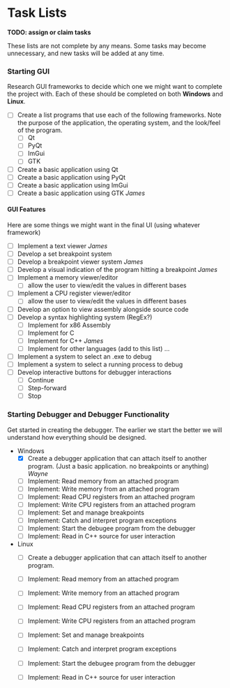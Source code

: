 # Task Lists
**TODO: assign or claim tasks**

These lists are not complete by any means. Some tasks may become unnecessary, and new tasks will be added at any time.

### Starting GUI
Research GUI frameworks to decide which one we might want to complete the project with. Each of these should be completed on both **Windows** and **Linux**.

- [ ] Create a list programs that use each of the following frameworks. Note the purpose of the application, the operating system, and the look/feel of the program.
    - [ ] Qt
    - [ ] PyQt
    - [ ] ImGui
    - [ ] GTK
- [ ] Create a basic application using Qt
- [ ] Create a basic application using PyQt
- [ ] Create a basic application using ImGui
- [ ] Create a basic application using GTK  *James*

#### GUI Features
Here are some things we might want in the final UI (using whatever framework)
- [ ] Implement a text viewer *James*
- [ ] Develop a set breakpoint system
- [ ] Develop a breakpoint viewer system *James*
- [ ] Develop a visual indication of the program hitting a breakpoint *James*
- [ ] Implement a memory viewer/editor
    - [ ] allow the user to view/edit the values in different bases
- [ ] Implement a CPU register viewer/editor
    - [ ] allow the user to view/edit the values in different bases
- [ ] Develop an option to view assembly alongside source code
- [ ] Develop a syntax highlighting system (RegEx?)
    - [ ] Implement for x86 Assembly 
    - [ ] Implement for C 
    - [ ] Implement for C++ *James*
    - [ ] Implement for other languages (add to this list) ...
- [ ] Implement a system to select an .exe to debug
- [ ] Implement a system to select a running process to debug 
- [ ] Develop interactive buttons for debugger interactions
    - [ ] Continue 
    - [ ] Step-forward
    - [ ] Stop

### Starting Debugger and Debugger Functionality
Get started in creating the debugger. The earlier we start the better we will understand how everything should be designed.

* Windows
    - [x] Create a debugger application that can attach itself to another program. (Just a basic application. no breakpoints or anything) *Wayne*
    - [ ] Implement: Read memory from an attached program
    - [ ] Implement: Write memory from an attached program
    - [ ] Implement: Read CPU registers from an attached program 
    - [ ] Implement: Write CPU registers from an attached program 
    - [ ] Implement: Set and manage breakpoints
    - [ ] Implement: Catch and interpret program exceptions
    - [ ] Implement: Start the debugee program from the debugger
    - [ ] Implement: Read in C++ source for user interaction 

* Linux 
    - [ ] Create a debugger application that can attach itself to another program. 
    - [ ] Implement: Read memory from an attached program
    - [ ] Implement: Write memory from an attached program
    - [ ] Implement: Read CPU registers from an attached program 
    - [ ] Implement: Write CPU registers from an attached program 
    - [ ] Implement: Set and manage breakpoints
    - [ ] Implement: Catch and interpret program exceptions
    - [ ] Implement: Start the debugee program from the debugger
    - [ ] Implement: Read in C++ source for user interaction

